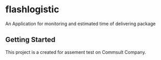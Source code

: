 # flashlogistic

An Application for monitoring and estimated time of delivering package

## Getting Started

This project is a created for assement test on Commsult Company.





